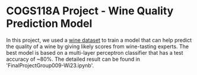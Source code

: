 # COGS118A Project - Wine Quality Prediction Model

In this project, we used a [wine dataset](https://archive.ics.uci.edu/ml/datasets/wine+quality) to train a model that can help predict the quality of a wine by giving likely scores from wine-tasting experts. The best model is based on a multi-layer perceptron classifier that has a test accuracy of ~80%. The detailed result can be found in 'FinalProjectGroup009-Wi23.ipynb'.
